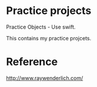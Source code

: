 Practice projects
===================

Practice Objects - Use swift.

This contains my practice projcets.

Reference 
==================
http://www.raywenderlich.com/


